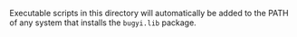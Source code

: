 Executable scripts in this directory will automatically be added to the PATH
of any system that installs the `bugyi.lib` package.
